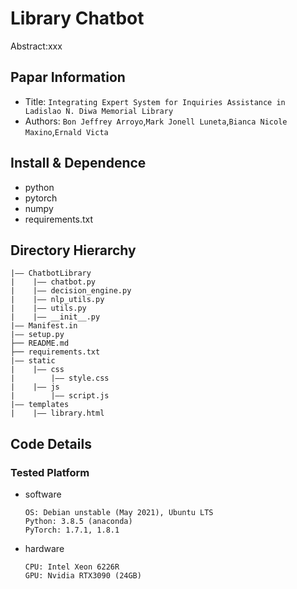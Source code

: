 Library Chatbot
===
Abstract:xxx
## Papar Information
- Title:  `Integrating Expert System for Inquiries Assistance in Ladislao N. Diwa Memorial Library`
- Authors:  `Bon Jeffrey Arroyo`,`Mark Jonell Luneta`,`Bianca Nicole Maxino`,`Ernald Victa`


## Install & Dependence
- python
- pytorch
- numpy
- requirements.txt


## Directory Hierarchy
```
|—— ChatbotLibrary
|    |—— chatbot.py
|    |—— decision_engine.py
|    |—— nlp_utils.py
|    |—— utils.py
|    |—— __init__.py
|—— Manifest.in
|—— setup.py
├── README.md
├── requirements.txt
|—— static
|    |—— css
|        |—— style.css
|    |—— js
|        |—— script.js
|—— templates
|    |—— library.html
```
## Code Details
### Tested Platform
- software
  ```
  OS: Debian unstable (May 2021), Ubuntu LTS
  Python: 3.8.5 (anaconda)
  PyTorch: 1.7.1, 1.8.1
  ```
- hardware
  ```
  CPU: Intel Xeon 6226R
  GPU: Nvidia RTX3090 (24GB)
  ```

  



